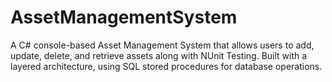 # AssetManagementSystem
A C# console-based Asset Management System that allows users to add, update, delete, and retrieve assets along with NUnit Testing. Built with a layered architecture, using SQL stored procedures for database operations.
